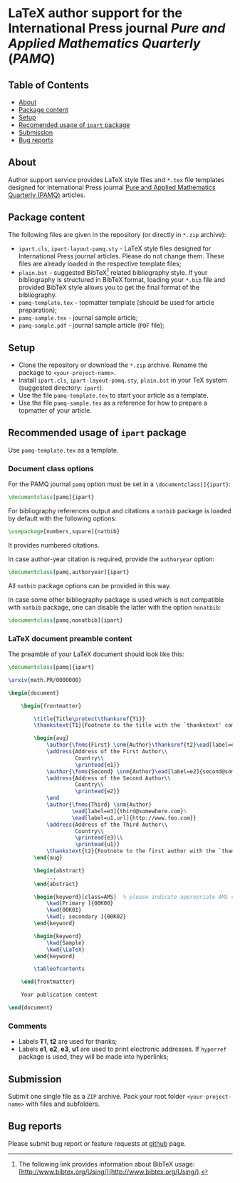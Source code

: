 # LaTeX author support for the International Press journal *Pure and Applied Mathematics Quarterly* (*PAMQ*)

## Table of Contents

* [About](#about)
* [Package content](#package-content)
* [Setup](#setup)
* [Recomended usage of `ipart` package](#recomended-usage-of-ipart-package)
* [Submission](#submission)
* [Bug reports](#bug-reports)

## About

Author support service provides LaTeX style files and `*.tex` file templates designed for International Press journal
[Pure and Applied Mathematics Quarterly (PAMQ)](http://www.intlpress.com/PAMQ/) articles.

## Package content

The following files are given in the repository (or directly in `*.zip` archive):

* `ipart.cls`, `ipart-layout-pamq.sty` - LaTeX style files designed for International Press journal articles.
  Please do not change them. These files are already loaded in the respective template files;
* `plain.bst` - suggested BibTeX[^1] related bibliography style.
  If your bibliography is structured in BibTeX format, loading your `*.bib` file
  and provided BibTeX style allows you to get the final format of the bibliography.
* `pamq-template.tex` - topmatter template (should be used for article preparation);
* `pamq-sample.tex` - journal sample article;
* `pamq-sample.pdf` - journal sample article (`PDF` file);

[^1]: The following link provides information about BibTeX usage: [http://www.bibtex.org/Using/](http://www.bibtex.org/Using/).

## Setup
* Clone the repository or download the `*.zip` archive. Rename the package to `<your-project-name>`.
* Install `ipart.cls`, `ipart-layout-pamq.sty`, `plain.bst` in your TeX system (suggested directory: `ipart`).
* Use the file `pamq-template.tex` to start your article as a template.
* Use the file `pamq-sample.tex` as a reference for how to prepare a topmatter of your article.

## Recommended usage of `ipart` package

Use `pamq-template.tex` as a template.

### Document class options

For the PAMQ journal `pamq` option must be set
in a `\documentclass[]{ipart}`:
```latex
\documentclass[pamq]{ipart}
```

For bibliography references output and citations a `natbib` package
is loaded by default with the following options:
```latex
\usepackage[numbers,square]{natbib}
```
It provides numbered citations.

In case author-year citation is required, provide the `authoryear` option:
```latex
\documentclass[pamq,authoryear]{ipart}
```
All `natbib` package options can be provided in this way.

In case some other bibliography package is used
which is not compatible with `natbib` package,
one can disable the latter with the option `nonatbib`:
```latex
\documentclass[pamq,nonatbib]{ipart}
```

### LaTeX document preamble content

The preamble of your LaTeX document should look like this:

```latex
\documentclass[pamq]{ipart}

\arxiv{math.PR/0000000}

\begin{document}

    \begin{frontmatter}

        \title{Title\protect\thanksref{T1}}
        \thankstext{T1}{Footnote to the title with the `thankstext' command.}

        \begin{aug}
            \author{\fnms{First} \snm{Author}\thanksref{t2}\ead[label=e1]{first@somewhere.com}},
            \address{Address of the First Author\\
                     Country\\
                     \printead{e1}}
            \author{\fnms{Second} \snm{Author}\ead[label=e2]{second@somewhere.com}},
            \address{Address of the Second Author\\
                     Country\\
                     \printead{e2}}
            \and
            \author{\fnms{Third} \snm{Author}
                    \ead[label=e3]{third@somewhere.com}%
                    \ead[label=u1,url]{http://www.foo.com}}
            \address{Address of the Third Author\\
                     Country\\
                     \printead{e3}\\
                     \printead{u1}}
            \thankstext{t2}{Footnote to the first author with the `thankstext' command.}
        \end{aug}

        \begin{abstract}
            ...
        \end{abstract}

        \begin{keyword}[class=AMS]  % please indicate appropriate AMS codes
            \kwd[Primary ]{00K00}
            \kwd{00K01}
            \kwd[; secondary ]{00K02}
        \end{keyword}

        \begin{keyword}
            \kwd{Sample}
            \kwd{\LaTeX}
        \end{keyword}

        \tableofcontents

    \end{frontmatter}

    Your publication content

\end{document}
```

### Comments

* Labels **T1**, **t2** are used for thanks;
* Labels **e1**, **e2**, **e3**, **u1** are used to print electronic addresses.
If `hyperref` package is used, they will be made into hyperlinks;

## Submission

Submit one single file as a `ZIP` archive.
Pack your root folder `<your-project-name>` with files and subfolders.

## Bug reports

Please submit bug report or feature requests at
[github](https://github.com/vtex-soft/texsupport.intlpress-pamq/issues) page.